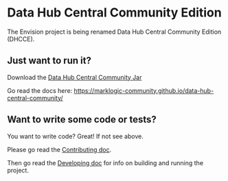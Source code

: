 # Data Hub Central Community Edition

The Envision project is being renamed Data Hub Central Community Edition (DHCCE). 

## Just want to run it?

Download the [Data Hub Central Community Jar][jar]

Go read the docs here: https://marklogic-community.github.io/data-hub-central-community/ 

## Want to write some code or tests?
You want to write code? Great! If not see above.

Please go read the [Contributing doc](./CONTRIBUTING.md).

Then go read the [Developing doc](./DEVELOPING.md) for info on building and running the project.


[jar]:https://github.com/marklogic-community/envision/releases/download/v5.4.1/hub-central-community-5.4.1.jar 
